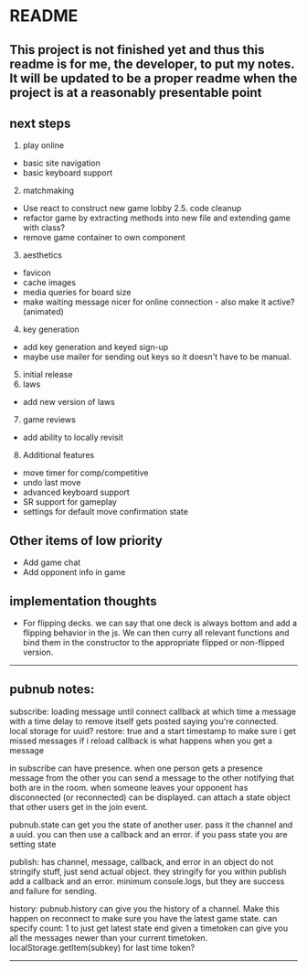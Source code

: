 # README

## This project is not finished yet and thus this readme is for me, the developer, to put my notes. It will be updated to be a proper readme when the project is at a reasonably presentable point

## next steps

1. play online
  - basic site navigation
  - basic keyboard support
2. matchmaking
  - Use react to construct new game lobby
2.5. code cleanup
  - refactor game by extracting methods into new file and extending game with class?
  - remove game container to own component
3. aesthetics
  - favicon
  - cache images
  - media queries for board size
  - make waiting message nicer for online connection - also make it active? (animated)
4. key generation
  - add key generation and keyed sign-up
  - maybe use mailer for sending out keys so it doesn't have to be manual.
5. initial release
6. laws
  - add new version of laws
7. game reviews
  - add ability to locally revisit
8. Additional features
  - move timer for comp/competitive
  - undo last move
  - advanced keyboard support
  - SR support for gameplay
  - settings for default move confirmation state

## Other items of low priority

- Add game chat
- Add opponent info in game

## implementation thoughts

- For flipping decks. we can say that one deck is always bottom and add a flipping behavior in the js. We can then curry all relevant functions and bind them in the constructor to the appropriate flipped or non-flipped version.

----------
## pubnub notes:
subscribe:
loading message until connect callback at which time a message with a time delay to remove itself gets posted saying you're connected.
local storage for uuid?
restore: true
and a start timestamp to make sure i get missed messages if i reload
callback is what happens when you get a message

in subscribe can have presence. when one person gets a presence message from the other you can send a message to the other notifying that both are in the room. when someone leaves your opponent has disconnected (or reconnected) can be displayed.
can attach a state object that other users get in the join event.

pubnub.state can get you the state of another user. pass it the channel and a uuid. you can then use a callback and an error. if you pass state you are setting state

publish:
has channel, message, callback, and error in an object
do not stringify stuff, just send actual object. they stringify for you
within publish add a callback and an error. minimum console.logs, but they are success and failure for sending.

history:
pubnub.history can give you the history of a channel. Make this happen on reconnect to make sure you have the latest game state.
can specify count: 1 to just get latest state
end given a timetoken can give you all the messages newer than your current timetoken.
localStorage.getItem(subkey) for last time token?

---------
